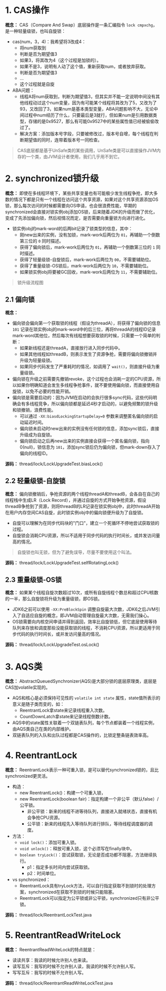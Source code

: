 # 1. CAS操作

**概念：** CAS（Compare And Swap）底层操作是一条汇编指令 `lock cmpxchg`，是一种轻量级锁，也叫自旋锁：
- cas(num，3，4)：我希望将3改成4：
    - 将num获取到
    - 判断是否为期望值3
    - 如果3，将其改为4（这个过程是加锁的）。
    - 如果不是3，说明有人动了这个值，重新获取num，或者放弃获取。
    - 判断是否为期望值3
    - ...
    - 这个过程就是自旋
- ABA问题：
    - 线程A将num获取到，判断为期望值3，但其实并不能一定说明中间没有其他线程动过这个num变量，因为有可能某个线程将其改为了5，又改为了93，又改回了3，如果num是基本类型变量，ABA问题影响不大，无论中间过程中num经历了什么，只要最后是3就行，但如果num是引用数据类型，存储的是0x9527，那么有可能0x9527中的某些属性值已经被偷偷改过了。
    - 解决方案：添加版本号字段，只要被修改过，版本号自增，每个线程在判断期望值的同时，连带着版本号一同检查。
    
> CAS底层都是基于UnSafe类的某些调用，UnSafe类是可以直接操作JVM内存的一个类，由JVM设计者使用，我们几乎用不到它。

# 2. synchronized锁升级

**概念：** 即使在多线程环境下，某些共享变量也有可能极少发生线程争抢，即大多数的情况下都是只有一个线程在访问这个共享资源，如果对这个共享资源添加OS锁，那么每次访问的时候都需要向OS申请，也会很浪费性能，早期的synchronized会直接对锁实例obj添加OS锁，后来随着JDK的升级而做了优化，变成了先添加偏向锁，然后视情况而定，是否需要向重量锁方向进行进化。
- 锁实例obj的mark-word的后两bit记录了锁类型的信息，其中：
    - 刚new出来的实例，没有加锁，mark-work后两位为 `01`，再辅助一个倒数第三位的 `0` 同时描述。
    - 获得了偏向锁后，mark-work后两位为 `01`，再辅助一个倒数第三位的 `1` 同时描述。
    - 获得了轻量级锁-自旋锁后，mark-work后两位为 `00`，不需要辅助位。
    - 获得了重量级锁-OS锁后，mark-work后两位为 `10`，不需要辅助位。
    - 如果锁实例obj将要被GC回收，mark-work后两位为 `11`，不需要辅助位。

> 锁升级流程图

## 2.1 偏向锁

**概念：**
- 偏向锁会偏向第一个获取锁的线程（假设为threadA），将获得了偏向锁的信息 `101` 记录在琐实例obj的mark-word中的后三位，再将threadA的线程ID记录mark-word其他位，然后每次有线程想要获取锁的时候，只需要一个简单的判断：
    - 如果新线程还是threadA，直接放行进入同步代码中。
    - 如果其他线程如threadB，则表示发生了资源争抢，需要将偏向锁撤销并升级为轻量级锁。
    - 如果同步代码发生了严重耗时的情况，如调用了 `wait()`，则直接升级为重量级锁。
- 偏向锁在升级之前需要先撤销revoke，这个过程也会消耗一定的CPU资源，所以如果你明确知道会发生多线程争抢事件，就不要使用偏向锁，而直接使用自旋锁，以免不必要的性能开销。
- 偏向锁是需要启动的：因为JVM在启动的会执行很多sync代码，这些代码明确会有多线程竞争，所以偏向锁都是延迟4秒才启动的，以避免频繁的锁升级和锁撤销，浪费性能。
    - 可以通过 `-XX:biasdLockingStartupDelay=0` 参数来调整匿名偏向锁的启动延迟时间。
    - 偏向锁未启动时new出来的实例没有任何锁的信息，添加sync锁后，直接升级成为自旋锁。
    - 偏向锁启动之后再new出来的实例直接会获得一个匿名偏向锁，指向0(null)，锁信息为 `101`，添加sync锁后仍为偏向锁，但mark-down存入了偏向的线程ID。

**源码：** thread/lock/LockUpgradeTest.biasLock()

## 2.2 轻量级锁-自旋锁

**概念：** 偏向锁撤销后，争抢资源的两个线程threadA和threadB，会各自在自己的线程栈中生成LR（Lock Record），并通过自旋的方式开始争抢资源，假设threadB争抢到了资源，则将threadB的LR记录在锁实例obj中，此时threadA开始在用户内存空间CAS自旋，此时锁实例obj中的偏向锁便升级为了自旋锁。
- 自旋可以理解为在同步代码块的"门口"，建立一个死循环不停地尝试获取锁的过程。
- 自旋锁会消耗CPU资源，所以不适用于同步代码的执行时间长，或并发访问量高的情况。

> 自旋锁也叫无锁，但为了避免误导，尽量不要使用这个叫法。

**源码：** thread/lock/LockUpgradeTest.selfRotatingLock()

## 2.3 重量级锁-OS锁

**概念：** 如果某个线程自旋次数超过10次，或所有自旋线程个数总和超过CPU核数的一半，那么自旋锁将升级为重量级锁，即OS锁。
- JDK6之前可以使用 `-XX:PreBlockSpin` 调整自旋最大次数，JDK6之后JVM引入了自适应自旋的概念，即JVM自动管理自旋最大次数，无需我们操心。
- OS锁需要向内核空间申请并得到返回，效率比自旋锁低，但它底层使用等待队列来存放和调度那些没能获取锁的线程，不消耗CPU资源，所以更适用于同步代码的执行时间长，或并发访问量高的情况。

**源码：** thread/lock/LockUpgradeTest.osLock()

# 3. AQS类

**概念：** AbstractQueuedSynchronizer(AQS)是大部分锁的底层原理类，底层是CAS加volatile实现的。
- AQS和核心是必须保持可见性的 `volatile int state` 属性，state值所表示的意义是随子类而变的，如：
    - ReentrantLock拿state来记录线程重入次数。
    - CountDownLatch拿state来记录线程倒数计数。
- AQS中的state属性关联着一个双链表队列，每个节点都装着一个线程实例，由AQS类自己在类的内部维护。
- 双链表队列的入队和出队过程都是CAS操作的，比锁定整条链表效率高。

# 4. ReentrantLock

**概念：** ReentrantLock表示一种可重入锁，是可以替代synchronized锁的，且比synchronized更灵活。
- 构造：
    - new ReentrantLock()：构建一个可重入锁，
    - new ReentrantLock(boolean fair)：指定构建一个非公平（默认false）/公平锁。
        - 非公平锁：新来的线程不进等待队列，直接进入就绪状态，直接有机会争抢CPU资源。
        - 公平锁：新来的线程先入等待队列进行排队，等待线程调度器的调度。
- 方法：
    - `void lock()`：添加可重入锁。
    - `void unlock()`：释放可重入锁，这个必须写在finally块中。
    - `boolean tryLock()`：尝试获取锁，无论是否成功都不阻塞，方法继续执行。
        - p1：指定多长时间内尝试获取锁。
        - p2：时间单位。
- vs synchronized：
    - ReentrantLock具有tryLock方法，可以自行指定获取不到锁时的处理方案，synchronized在获取不到锁的时候只能阻塞。
    - ReentrantLock可以指定为公平锁或非公平锁，synchronized只有非公平锁。

**源码：** thread/lock/ReentrantLockTest.java

# 5. ReentrantReadWriteLock

**概念：** ReentrantReadWriteLock的特点就是：
- 读读共享：我读的时候允许别人也来读。
- 读写互斥：我写的时候不允许别人读，我读的时候不允许别人写。
- 写写互斥：我写的时候不允许别人写。

**源码：** thread/lock/ReentrantReadWriteLockTest.java